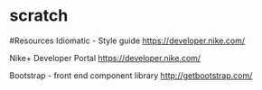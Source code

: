 # scratch

#Resources
Idiomatic - Style guide
https://developer.nike.com/

Nike+ Developer Portal
https://developer.nike.com/

Bootstrap - front end component library
http://getbootstrap.com/
